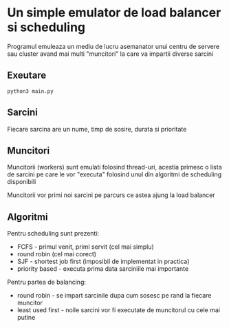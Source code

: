 # Un simple emulator de load balancer si scheduling

Programul emuleaza un mediu de lucru asemanator unui centru de servere sau cluster
avand mai multi "muncitori" la care va impartii diverse sarcini

## Exeutare

```
python3 main.py
```

## Sarcini

Fiecare sarcina are un nume, timp de sosire, durata si prioritate

## Muncitori

Muncitorii (workers) sunt emulati folosind thread-uri, acestia primesc o lista de
sarcini pe care le vor "executa" folosind unul din algoritmi de scheduling disponibili

Muncitorii vor primi noi sarcini pe parcurs ce astea ajung la load balancer

## Algoritmi

Pentru scheduling sunt prezenti:

* FCFS - primul venit, priml servit (cel mai simplu)
* round robin (cel mai corect)
* SJF - shortest job first (imposibil de implementat in practica)
* priority based - executa prima data sarciniile mai importante

Pentru partea de balancing:

* round robin - se impart sarcinile dupa cum sosesc pe rand la fiecare muncitor
* least used first - noile sarcini vor fi executate de muncitorul cu cele mai putine
